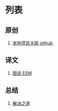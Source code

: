 # 列表

## 原创

1. [本地项目关联 github](./doc/original/howToLinkToRemoteOrigin.md)  

## 译文

1. [图说 ESM](./doc/translation/introductionOfESM.md)  

## 总结  

1. [解决之道](doc/summarize/faceDifficult.md)